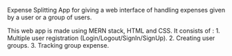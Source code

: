 Expense Splitting App for giving a web interface of handling expenses given by a user or a group of users.

This web app is made using MERN stack, HTML and CSS.
It consists of : 
      1. Multiple user registration (Login/Logout/SignIn/SignUp).
      2. Creating user groups.
      3. Tracking group expense.


